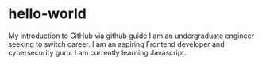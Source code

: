 # hello-world
My introduction to GitHub via github guide
I am an undergraduate engineer seeking to switch career.
I am an aspiring Frontend developer and cybersecurity guru.
I am currently learning Javascript.
